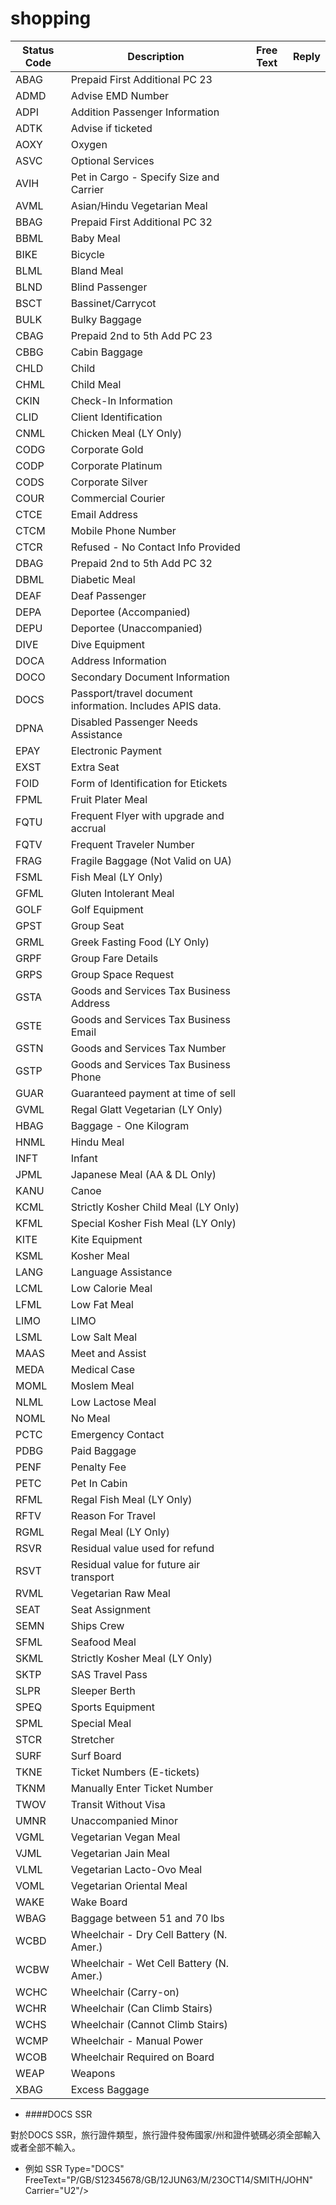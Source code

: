 # shopping


Status Code|Description|Free Text|Reply
--|--|--|--|
ABAG|Prepaid First Additional PC 23|||
ADMD|Advise EMD Number|||
ADPI|Addition Passenger Information|||
ADTK|Advise if ticketed|||
AOXY|Oxygen|||
ASVC|Optional Services|||
AVIH|Pet in Cargo - Specify Size and Carrier|||
AVML|Asian/Hindu Vegetarian Meal|||
BBAG|Prepaid First Additional PC 32|||
BBML|Baby Meal|||
BIKE|Bicycle|||
BLML|Bland Meal|||
BLND|Blind Passenger|||
BSCT|Bassinet/Carrycot|||
BULK|Bulky Baggage|||
CBAG|Prepaid 2nd to 5th Add PC 23|||
CBBG|Cabin Baggage|||
CHLD|Child|||
CHML|Child Meal|||
CKIN|Check-In Information|||
CLID|Client Identification|||
CNML|Chicken Meal (LY Only)|||
CODG|Corporate Gold|||
CODP|Corporate Platinum|||
CODS|Corporate Silver|||
COUR|Commercial Courier|||
CTCE|Email Address|||
CTCM|Mobile Phone Number|||
CTCR|Refused - No Contact Info Provided|||
DBAG|Prepaid 2nd to 5th Add PC 32|||
DBML|Diabetic Meal|||
DEAF|Deaf Passenger|||
DEPA|Deportee (Accompanied)|||
DEPU|Deportee (Unaccompanied)|||
DIVE|Dive Equipment|||
DOCA|Address Information|||
DOCO|Secondary Document Information|||
DOCS|Passport/travel document information. Includes APIS data.|||
DPNA|Disabled Passenger Needs Assistance|||
EPAY|Electronic Payment|||
EXST|Extra Seat|||
FOID|Form of Identification for Etickets|||
FPML|Fruit Plater Meal|||
FQTU|Frequent Flyer with upgrade and accrual|||
FQTV|Frequent Traveler Number|||
FRAG|Fragile Baggage (Not Valid on UA)|||
FSML|Fish Meal (LY Only)|||
GFML|Gluten Intolerant Meal|||
GOLF|Golf Equipment|||
GPST|Group Seat|||
GRML|Greek Fasting Food (LY Only)|||
GRPF|Group Fare Details|||
GRPS|Group Space Request|||
GSTA|Goods and Services Tax Business Address|||
GSTE|Goods and Services Tax Business Email|||
GSTN|Goods and Services Tax Number|||
GSTP|Goods and Services Tax Business Phone|||
GUAR|Guaranteed payment at time of sell|||
GVML|Regal Glatt Vegetarian (LY Only)|||
HBAG|Baggage - One Kilogram|||
HNML|Hindu Meal|||
INFT|Infant|||
JPML|Japanese Meal (AA & DL Only)|||
KANU|Canoe|||
KCML|Strictly Kosher Child Meal (LY Only)|||
KFML|Special Kosher Fish Meal (LY Only)|||
KITE|Kite Equipment|||
KSML|Kosher Meal|||
LANG|Language Assistance|||
LCML|Low Calorie Meal|||
LFML|Low Fat Meal|||
LIMO|LIMO|||
LSML|Low Salt Meal|||
MAAS|Meet and Assist|||
MEDA|Medical Case|||
MOML|Moslem Meal|||
NLML|Low Lactose Meal|||
NOML|No Meal|||
PCTC|Emergency Contact|||
PDBG|Paid Baggage|||
PENF|Penalty Fee|||
PETC|Pet In Cabin|||
RFML|Regal Fish Meal (LY Only)|||
RFTV|Reason For Travel|||
RGML|Regal Meal (LY Only)|||
RSVR|Residual value used for refund|||
RSVT|Residual value for future air transport|||
RVML|Vegetarian Raw Meal|||
SEAT|Seat Assignment|||
SEMN|Ships Crew|||
SFML|Seafood Meal|||
SKML|Strictly Kosher Meal (LY Only)|||
SKTP|SAS Travel Pass|||
SLPR|Sleeper Berth|||
SPEQ|Sports Equipment|||
SPML|Special Meal|||
STCR|Stretcher|||
SURF|Surf Board|||
TKNE|Ticket Numbers (E-tickets)|||
TKNM|Manually Enter Ticket Number|||
TWOV|Transit Without Visa|||
UMNR|Unaccompanied Minor|||
VGML|Vegetarian Vegan Meal|||
VJML|Vegetarian Jain Meal|||
VLML|Vegetarian Lacto-Ovo Meal|||
VOML|Vegetarian Oriental Meal|||
WAKE|Wake Board|||
WBAG|Baggage between 51 and 70 lbs|||
WCBD|Wheelchair - Dry Cell Battery (N. Amer.)|||
WCBW|Wheelchair - Wet Cell Battery (N. Amer.)|||
WCHC|Wheelchair (Carry-on)|||
WCHR|Wheelchair (Can Climb Stairs)|||
WCHS|Wheelchair (Cannot Climb Stairs)|||
WCMP|Wheelchair - Manual Power|||
WCOB|Wheelchair Required on Board|||
WEAP|Weapons|||
XBAG|Excess Baggage|||

* ####DOCS SSR

 對於DOCS SSR，旅行證件類型，旅行證件發佈國家/州和證件號碼必須全部輸入或者全部不輸入。
 * 例如
      SSR Type="DOCS" FreeText="P/GB/S12345678/GB/12JUN63/M/23OCT14/SMITH/JOHN" Carrier="U2"/>
